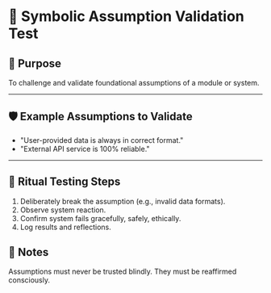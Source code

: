 
# 🧠 Symbolic Assumption Validation Test

## 📜 Purpose
To challenge and validate foundational assumptions of a module or system.

---

## 🛡️ Example Assumptions to Validate
- "User-provided data is always in correct format."
- "External API service is 100% reliable."

---

## 🧪 Ritual Testing Steps
1. Deliberately break the assumption (e.g., invalid data formats).
2. Observe system reaction.
3. Confirm system fails gracefully, safely, ethically.
4. Log results and reflections.

## 📜 Notes
Assumptions must never be trusted blindly. They must be reaffirmed consciously.
